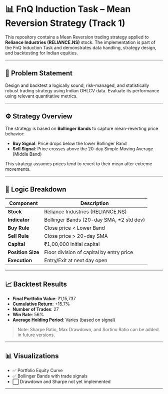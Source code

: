 # 📊 FnQ Induction Task – Mean Reversion Strategy (Track 1)

This repository contains a Mean Reversion trading strategy applied to **Reliance Industries (RELIANCE.NS)** stock. The implementation is part of the FnQ Induction Task and demonstrates data handling, strategy design, and backtesting for Indian equities.

---

## 📌 Problem Statement

Design and backtest a logically sound, risk-managed, and statistically robust trading strategy using Indian OHLCV data. Evaluate its performance using relevant quantitative metrics.

---

## ⚙️ Strategy Overview

The strategy is based on **Bollinger Bands** to capture mean-reverting price behavior:
- **Buy Signal**: Price drops below the lower Bollinger Band
- **Sell Signal**: Price crosses above the 20-day Simple Moving Average (Middle Band)

This strategy assumes prices tend to revert to their mean after extreme movements.

---

## 🧠 Logic Breakdown

| Component        | Description                                  |
|------------------|----------------------------------------------|
| **Stock**         | Reliance Industries (RELIANCE.NS)            |
| **Indicator**     | Bollinger Bands (20-day SMA, ±2 std dev)     |
| **Buy Rule**      | Close price < Lower Band                     |
| **Sell Rule**     | Close price > 20-day SMA                     |
| **Capital**       | ₹1,00,000 initial capital                    |
| **Position Size** | Floor division of capital by entry price     |
| **Execution**     | Entry/Exit at next day open                  |

---

## 📈 Backtest Results

- **Final Portfolio Value**: ₹1,15,737
- **Cumulative Return**: +15.7%
- **Number of Trades**: 27
- **Win Rate**: 56%
- **Average Holding Period**: Varies (based on signal)

> Note: Sharpe Ratio, Max Drawdown, and Sortino Ratio can be added in future versions.

---

## 📊 Visualizations

- ✅ Portfolio Equity Curve
- ✅ Bollinger Bands with trade signals
- ⬜ Drawdown and Sharpe not yet implemented

---



